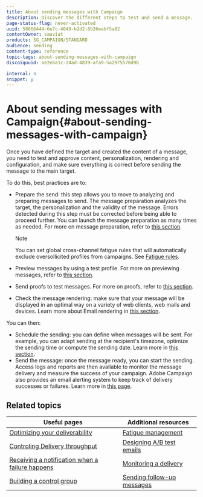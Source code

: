 ```yaml
---
title: About sending messages with Campaign
description: Discover the different steps to test and send a message.
page-status-flag: never-activated
uuid: 58666444-6e7c-4049-b2d2-8b26eabf5a82
contentOwner: sauviat
products: SG_CAMPAIGN/STANDARD
audience: sending
content-type: reference
topic-tags: about-sending-messages-with-campaign
discoiquuid: ae2eba1c-24ad-4839-afa9-5a2975570d9b

internal: n
snippet: y
---
```


# About sending messages with Campaign{#about-sending-messages-with-campaign}

Once you have defined the target and created the content of a message, you need to test and approve content, personalization, rendering and configuration, and make sure everything is correct before sending the message to the main target. 

To do this, best practices are to:

* Prepare the send: this step allows you to move to analyzing and preparing messages to send. The message preparation analyzes the target, the personalization and the validity of the message. Errors detected during this step must be corrected before being able to proceed further. You can launch the message preparation as many times as needed. For more on message preparation, refer to [this section](../../sending/using/preparing-the-send.md).

  >[!NOTE]
  >
  >You can set global cross-channel fatigue rules that will automatically exclude oversollicited profiles from campaigns. See [Fatigue rules](../../sending/using/fatigue-rules.md).

* Preview messages by using a test profile. For more on previewing messages, refer to [this section](../../sending/using/previewing-messages.md).
* Send proofs to test messages. For more on proofs, refer to [this  section](../../sending/using/sending-proofs.md). 
* Check the message rendering: make sure that your message will be displayed in an optimal way on a variety of web clients, web mails and devices. Learn more about Email rendering in [this section](../../sending/using/email-rendering.md).

You can then:

* Schedule the sending: you can define when messages will be sent. For example, you can adapt sending at the recipient's timezone, optimize the sending time or compute the  sending date. Learn more in [this section](../../sending/using/about-scheduling-messages.md).
* Send the message: once the message ready, you can start the sending. Access logs and reports are then available to monitor the message delivery and measure the success of your campaign. Adobe Campaign also provides an email alerting system to keep track of delivery successes or failures. Learn more in [this page](../../sending/using/confirming-the-send.md).

## Related topics

| Useful pages | Additional resources |
|---|---|
| [Optimizing your deliverability](../../sending/using/about-deliverability.md) | [Fatigue management](../../sending/using/fatigue-rules.md) |
| [Controling Delivery throughput](../../reporting/using/delivery-throughput.md) | [Designing A/B test emails](../../channels/using/designing-an-a-b-test-email.md) |
| [Receiving a notification when a failure happens](../../sending/using/receiving-alerts-when-failures-happen.md) |  [Monitoring a delivery](../../sending/using/monitoring-a-delivery.md) |
| [Building a control group](../../automating/using/workflow-control-group.md) | [Sending follow-up messages](../../channels/using/follow-up-messages.md) |